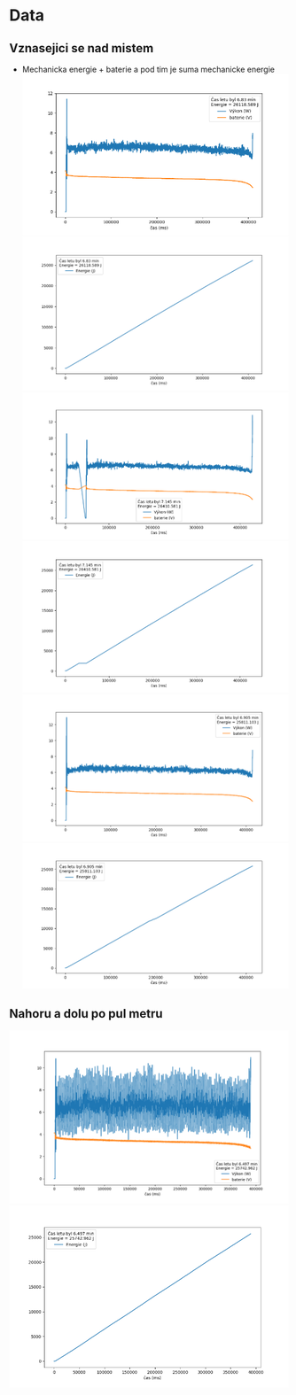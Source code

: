 # Data
## Vznasejici se nad mistem
- Mechanicka energie + baterie a pod tim je suma mechanicke energie
![](pics/1.png)
![](pics/1sum.png)
![](pics/23.png)
![](pics/23sum.png)
![](pics/31.png)
![](pics/31sum.png)
## Nahoru a dolu po pul metru
![](pics/upndown.png)
![](pics/upndownsum.png)
